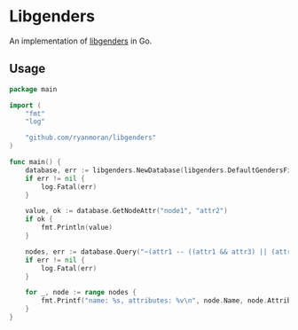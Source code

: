 # Libgenders

An implementation of [libgenders](https://github.com/chaos/genders/tree/master/src/libgenders) in Go.

## Usage

```go
package main

import (
	"fmt"
	"log"

	"github.com/ryanmoran/libgenders"
)

func main() {
	database, err := libgenders.NewDatabase(libgenders.DefaultGendersFilepath)
	if err != nil {
		log.Fatal(err)
	}

	value, ok := database.GetNodeAttr("node1", "attr2")
	if ok {
		fmt.Println(value)
	}

	nodes, err := database.Query("~(attr1 -- ((attr1 && attr3) || (attr1 && attr5)))")
	if err != nil {
		log.Fatal(err)
	}

	for _, node := range nodes {
		fmt.Printf("name: %s, attributes: %v\n", node.Name, node.Attributes)
	}
}
```
